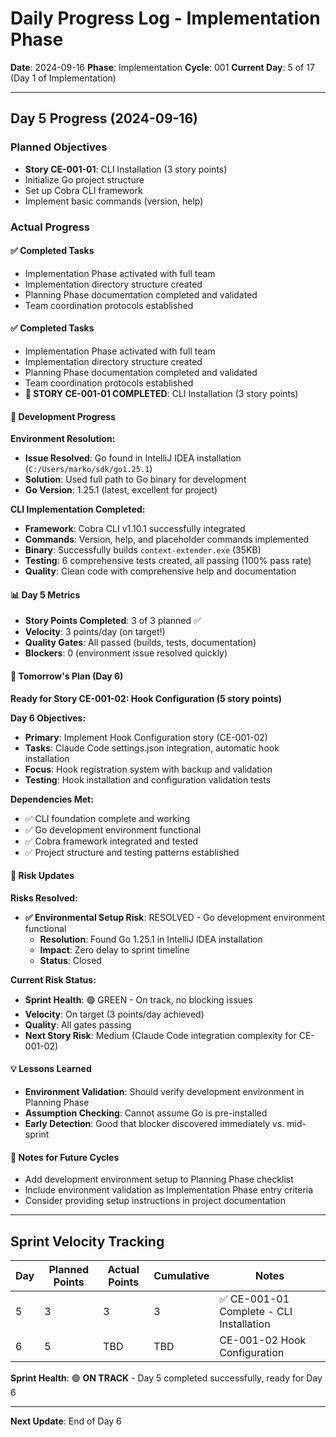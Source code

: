# Daily Progress Log - Implementation Phase

**Date**: 2024-09-16
**Phase**: Implementation
**Cycle**: 001
**Current Day**: 5 of 17 (Day 1 of Implementation)

---

## Day 5 Progress (2024-09-16)

### **Planned Objectives**
- **Story CE-001-01**: CLI Installation (3 story points)
- Initialize Go project structure
- Set up Cobra CLI framework
- Implement basic commands (version, help)

### **Actual Progress**

#### ✅ **Completed Tasks**
- Implementation Phase activated with full team
- Implementation directory structure created
- Planning Phase documentation completed and validated
- Team coordination protocols established

#### ✅ **Completed Tasks**
- Implementation Phase activated with full team
- Implementation directory structure created
- Planning Phase documentation completed and validated
- Team coordination protocols established
- **🎯 STORY CE-001-01 COMPLETED**: CLI Installation (3 story points)

#### 🔧 **Development Progress**

**Environment Resolution:**
- **Issue Resolved**: Go found in IntelliJ IDEA installation (`C:/Users/marko/sdk/go1.25.1`)
- **Solution**: Used full path to Go binary for development
- **Go Version**: 1.25.1 (latest, excellent for project)

**CLI Implementation Completed:**
- **Framework**: Cobra CLI v1.10.1 successfully integrated
- **Commands**: Version, help, and placeholder commands implemented
- **Binary**: Successfully builds `context-extender.exe` (35KB)
- **Testing**: 6 comprehensive tests created, all passing (100% pass rate)
- **Quality**: Clean code with comprehensive help and documentation

#### 📊 **Day 5 Metrics**
- **Story Points Completed**: 3 of 3 planned ✅
- **Velocity**: 3 points/day (on target!)
- **Quality Gates**: All passed (builds, tests, documentation)
- **Blockers**: 0 (environment issue resolved quickly)

#### 🔄 **Tomorrow's Plan (Day 6)**
**Ready for Story CE-001-02: Hook Configuration (5 story points)**

**Day 6 Objectives:**
- **Primary**: Implement Hook Configuration story (CE-001-02)
- **Tasks**: Claude Code settings.json integration, automatic hook installation
- **Focus**: Hook registration system with backup and validation
- **Testing**: Hook installation and configuration validation tests

**Dependencies Met:**
- ✅ CLI foundation complete and working
- ✅ Go development environment functional
- ✅ Cobra framework integrated and tested
- ✅ Project structure and testing patterns established

#### 🚨 **Risk Updates**

**Risks Resolved:**
- **✅ Environmental Setup Risk**: RESOLVED - Go development environment functional
  - **Resolution**: Found Go 1.25.1 in IntelliJ IDEA installation
  - **Impact**: Zero delay to sprint timeline
  - **Status**: Closed

**Current Risk Status:**
- **Sprint Health**: 🟢 GREEN - On track, no blocking issues
- **Velocity**: On target (3 points/day achieved)
- **Quality**: All gates passing
- **Next Story Risk**: Medium (Claude Code integration complexity for CE-001-02)

#### 💡 **Lessons Learned**
- **Environment Validation**: Should verify development environment in Planning Phase
- **Assumption Checking**: Cannot assume Go is pre-installed
- **Early Detection**: Good that blocker discovered immediately vs. mid-sprint

#### 📝 **Notes for Future Cycles**
- Add development environment setup to Planning Phase checklist
- Include environment validation as Implementation Phase entry criteria
- Consider providing setup instructions in project documentation

---

## Sprint Velocity Tracking

| Day | Planned Points | Actual Points | Cumulative | Notes |
|-----|---------------|---------------|------------|--------|
| 5   | 3             | 3             | 3          | ✅ CE-001-01 Complete - CLI Installation |
| 6   | 5             | TBD           | TBD        | CE-001-02 Hook Configuration |

**Sprint Health**: 🟢 **ON TRACK** - Day 5 completed successfully, ready for Day 6

---

**Next Update**: End of Day 6